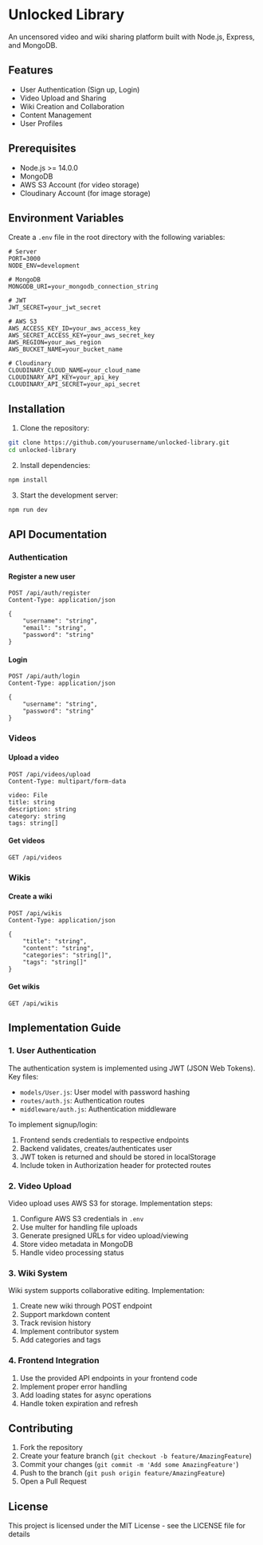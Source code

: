 # Unlocked Library

An uncensored video and wiki sharing platform built with Node.js, Express, and MongoDB.

## Features

- User Authentication (Sign up, Login)
- Video Upload and Sharing
- Wiki Creation and Collaboration
- Content Management
- User Profiles

## Prerequisites

- Node.js >= 14.0.0
- MongoDB
- AWS S3 Account (for video storage)
- Cloudinary Account (for image storage)

## Environment Variables

Create a `.env` file in the root directory with the following variables:

```env
# Server
PORT=3000
NODE_ENV=development

# MongoDB
MONGODB_URI=your_mongodb_connection_string

# JWT
JWT_SECRET=your_jwt_secret

# AWS S3
AWS_ACCESS_KEY_ID=your_aws_access_key
AWS_SECRET_ACCESS_KEY=your_aws_secret_key
AWS_REGION=your_aws_region
AWS_BUCKET_NAME=your_bucket_name

# Cloudinary
CLOUDINARY_CLOUD_NAME=your_cloud_name
CLOUDINARY_API_KEY=your_api_key
CLOUDINARY_API_SECRET=your_api_secret
```

## Installation

1. Clone the repository:
```bash
git clone https://github.com/yourusername/unlocked-library.git
cd unlocked-library
```

2. Install dependencies:
```bash
npm install
```

3. Start the development server:
```bash
npm run dev
```

## API Documentation

### Authentication

#### Register a new user
```http
POST /api/auth/register
Content-Type: application/json

{
    "username": "string",
    "email": "string",
    "password": "string"
}
```

#### Login
```http
POST /api/auth/login
Content-Type: application/json

{
    "username": "string",
    "password": "string"
}
```

### Videos

#### Upload a video
```http
POST /api/videos/upload
Content-Type: multipart/form-data

video: File
title: string
description: string
category: string
tags: string[]
```

#### Get videos
```http
GET /api/videos
```

### Wikis

#### Create a wiki
```http
POST /api/wikis
Content-Type: application/json

{
    "title": "string",
    "content": "string",
    "categories": "string[]",
    "tags": "string[]"
}
```

#### Get wikis
```http
GET /api/wikis
```

## Implementation Guide

### 1. User Authentication

The authentication system is implemented using JWT (JSON Web Tokens). Key files:
- `models/User.js`: User model with password hashing
- `routes/auth.js`: Authentication routes
- `middleware/auth.js`: Authentication middleware

To implement signup/login:
1. Frontend sends credentials to respective endpoints
2. Backend validates, creates/authenticates user
3. JWT token is returned and should be stored in localStorage
4. Include token in Authorization header for protected routes

### 2. Video Upload

Video upload uses AWS S3 for storage. Implementation steps:
1. Configure AWS S3 credentials in `.env`
2. Use multer for handling file uploads
3. Generate presigned URLs for video upload/viewing
4. Store video metadata in MongoDB
5. Handle video processing status

### 3. Wiki System

Wiki system supports collaborative editing. Implementation:
1. Create new wiki through POST endpoint
2. Support markdown content
3. Track revision history
4. Implement contributor system
5. Add categories and tags

### 4. Frontend Integration

1. Use the provided API endpoints in your frontend code
2. Implement proper error handling
3. Add loading states for async operations
4. Handle token expiration and refresh

## Contributing

1. Fork the repository
2. Create your feature branch (`git checkout -b feature/AmazingFeature`)
3. Commit your changes (`git commit -m 'Add some AmazingFeature'`)
4. Push to the branch (`git push origin feature/AmazingFeature`)
5. Open a Pull Request

## License

This project is licensed under the MIT License - see the LICENSE file for details
